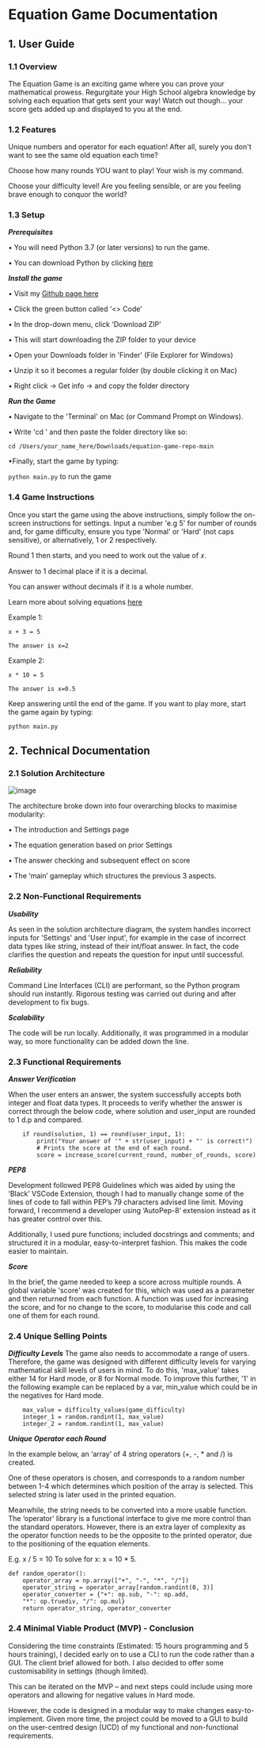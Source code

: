 #  Equation Game Documentation

## 1.  User Guide

### 1.1  Overview

The Equation Game is an exciting game where you can prove your mathematical prowess. Regurgitate your High School algebra knowledge by solving each equation that gets sent your way! Watch out though... your score gets added up and displayed to you at the end. 

### 1.2  Features

Unique numbers and operator for each equation! After all, surely you don't want to see the same old equation each time?

Choose how many rounds YOU want to play! Your wish is my command. 

Choose your difficulty level! Are you feeling sensible, or are you feeling brave enough to conquor the world?

### 1.3  Setup

***Prerequisites***

• You will need Python 3.7 (or later versions) to run the game.

• You can download Python by clicking [here](https://www.python.org/downloads/)

***Install the game***

• Visit my [Github page here](https://github.com/HenryLevenNU/equation-game-repo)

• Click the green button called ‘<> Code’ 

• In the drop-down menu, click ‘Download ZIP’

• This will start downloading the ZIP folder to your device

• Open your Downloads folder in 'Finder' (File Explorer for Windows)

• Unzip it so it becomes a regular folder (by double clicking it on Mac)

• Right click -> Get info -> and copy the folder directory 

***Run the Game***

• Navigate to the 'Terminal' on Mac (or Command Prompt on Windows).

• Write 'cd ' and then paste the folder directory like so:

```
cd /Users/your_name_here/Downloads/equation-game-repo-main
```

•Finally, start the game by typing:

```python main.py``` to run the game

### 1.4  Game Instructions

Once you start the game using the above instructions, simply follow the on-screen instructions for settings. Input a number 'e.g 5' for number of rounds and, for game difficulty, ensure you type 'Normal' or 'Hard' (not caps sensitive), or alternatively, 1 or 2 respectively.

Round 1 then starts, and you need to work out the value of 𝑥.

Answer to 1 decimal place if it is a decimal.

You can answer without decimals if it is a whole number.

Learn more about solving equations [here](https://www.cliffsnotes.com/study-guides/basic-math/basic-math-and-pre-algebra/variables-algebraic-expressions-and-simple-equations/solving-simple-equations)


Example 1:
```
x + 3 = 5

The answer is x=2
```


Example 2: 
```
x * 10 = 5

The answer is x=0.5
```

Keep answering until the end of the game. If you want to play more, start the game again by typing:

```python main.py```

## 2.  Technical Documentation

### 2.1  Solution Architecture

![image](https://github.com/user-attachments/assets/2eb7bebd-41a8-4389-99c7-535273853ede)

The architecture broke down into four overarching blocks to maximise modularity:

•	The introduction and Settings page

•	The equation generation based on prior Settings

•	The answer checking and subsequent effect on score

•	The ‘main’ gameplay which structures the previous 3 aspects.

### 2.2  Non-Functional Requirements

***Usability***

As seen in the solution architecture diagram, the system handles incorrect inputs for 'Settings' and 'User input', for example in the case of incorrect data types like string, instead of their int/float answer.
In fact, the code clarifies the question and repeats the question for input until successful.

***Reliability***

Command Line Interfaces (CLI) are performant, so the Python program should run instantly. 
Rigorous testing was carried out during and after development to fix bugs.

***Scalability***

The code will be run locally. Additionally, it was programmed in a modular way, so more functionality can be added down the line. 


### 2.3  Functional Requirements

***Answer Verification***

When the user enters an answer, the system successfully accepts both integer and float data types. 
It proceeds to verify whether the answer is correct through the below code, where solution and user_input are rounded to 1 d.p and compared.
```
    if round(solution, 1) == round(user_input, 1):
        print("Your answer of '" + str(user_input) + "' is correct!")
        # Prints the score at the end of each round.
        score = increase_score(current_round, number_of_rounds, score)
```
***PEP8***

Development followed PEP8 Guidelines which was aided by using the ‘Black’ VSCode Extension, though I had to manually change some of the lines of code to fall within PEP’s 79 characters advised line limit. 
Moving forward, I recommend a developer using ‘AutoPep-8’ extension instead as it has greater control over this.

Additionally, I used pure functions; included docstrings and comments; and structured it in a modular, easy-to-interpret fashion. This makes the code easier to maintain.

***Score***

In the brief, the game needed to keep a score across multiple rounds. A global variable 'score' was created for this, which was used as a parameter and then returned from each function.
A function was used for increasing the score, and for no change to the score, to modularise this code and call one of them for each round. 

### 2.4 Unique Selling Points

***Difficulty Levels***
The game also needs to accommodate a range of users. Therefore, the game was designed with different difficulty levels for varying mathematical skill levels of users in mind. 
To do this, 'max_value' takes either 14 for Hard mode, or 8 for Normal mode. To improve this further, '1' in the following example can be replaced by a var, min_value which could be in the negatives for Hard mode.
```
    max_value = difficulty_values(game_difficulty)
    integer_1 = random.randint(1, max_value)
    integer_2 = random.randint(1, max_value)
```

***Unique Operator each Round***

In the example below, an ‘array’ of 4 string operators (+, -, * and /) is created.

One of these operators is chosen, and corresponds to a random number between 1-4 which determines which position of the array is selected. This selected string is later used in the printed equation.

Meanwhile, the string needs to be converted into a more usable function. The ‘operator’ library is a functional interface to give me more control than the standard operators. However, there is an extra layer of complexity as the operator function needs to be the opposite to the printed operator, due to the positioning of the equation elements. 

E.g.
x / 5 = 10
To solve for x: x = 10 * 5. 

```
def random_operator():
    operator_array = np.array(["+", "-", "*", "/"])
    operator_string = operator_array[random.randint(0, 3)]
    operator_converter = {"+": op.sub, "-": op.add,
    "*": op.truediv, "/": op.mul}
    return operator_string, operator_converter
```

### 2.4  Minimal Viable Product (MVP) - Conclusion
Considering the time constraints (Estimated: 15 hours programming and 5 hours training), I decided early on to use a CLI to run the code rather than a GUI. The client brief allowed for both. I also decided to offer some customisability in settings (though limited). 

This can be iterated on the MVP – and next steps could include using more operators and allowing for negative values in Hard mode. 

However, the code is designed in a modular way to make changes easy-to-implement. Given more time, the project could be moved to a GUI to build on the user-centred design (UCD) of my functional and non-functional requirements.



